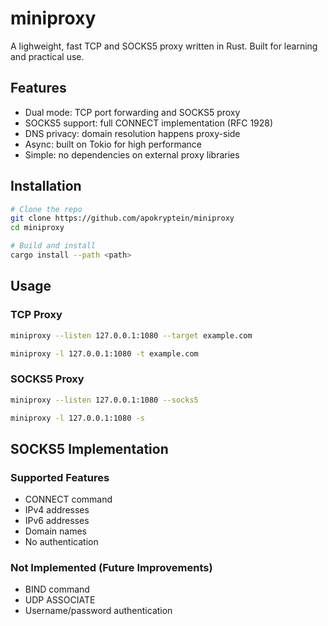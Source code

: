 # miniproxy

A lighweight, fast TCP and SOCKS5 proxy written in Rust. Built for learning
and practical use.

## Features

- Dual mode: TCP port forwarding and SOCKS5 proxy
- SOCKS5 support: full CONNECT implementation (RFC 1928)
- DNS privacy: domain resolution happens proxy-side
- Async: built on Tokio for high performance
- Simple: no dependencies on external proxy libraries

## Installation

```sh
# Clone the repo
git clone https://github.com/apokryptein/miniproxy
cd miniproxy

# Build and install
cargo install --path <path>
```

## Usage

### TCP Proxy

```sh
miniproxy --listen 127.0.0.1:1080 --target example.com

miniproxy -l 127.0.0.1:1080 -t example.com
```

### SOCKS5 Proxy

```sh
miniproxy --listen 127.0.0.1:1080 --socks5

miniproxy -l 127.0.0.1:1080 -s
```

## SOCKS5 Implementation

### Supported Features
- CONNECT command
- IPv4 addresses
- IPv6 addresses
- Domain names
- No authentication

### Not Implemented (Future Improvements)
- BIND command
- UDP ASSOCIATE
- Username/password authentication


